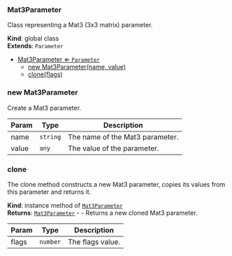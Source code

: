 <a name="Mat3Parameter"></a>

### Mat3Parameter 
Class representing a Mat3 (3x3 matrix) parameter.

**Kind**: global class  
**Extends**: <code>Parameter</code>  

* [Mat3Parameter ⇐ <code>Parameter</code>](#Mat3Parameter)
    * [new Mat3Parameter(name, value)](#new-Mat3Parameter)
    * [clone(flags)](#clone)

<a name="new_Mat3Parameter_new"></a>

### new Mat3Parameter
Create a Mat3 parameter.


| Param | Type | Description |
| --- | --- | --- |
| name | <code>string</code> | The name of the Mat3 parameter. |
| value | <code>any</code> | The value of the parameter. |

<a name="Mat3Parameter+clone"></a>

### clone
The clone method constructs a new Mat3 parameter,
copies its values from this parameter and returns it.

**Kind**: instance method of [<code>Mat3Parameter</code>](#Mat3Parameter)  
**Returns**: [<code>Mat3Parameter</code>](#Mat3Parameter) - - Returns a new cloned Mat3 parameter.  

| Param | Type | Description |
| --- | --- | --- |
| flags | <code>number</code> | The flags value. |

